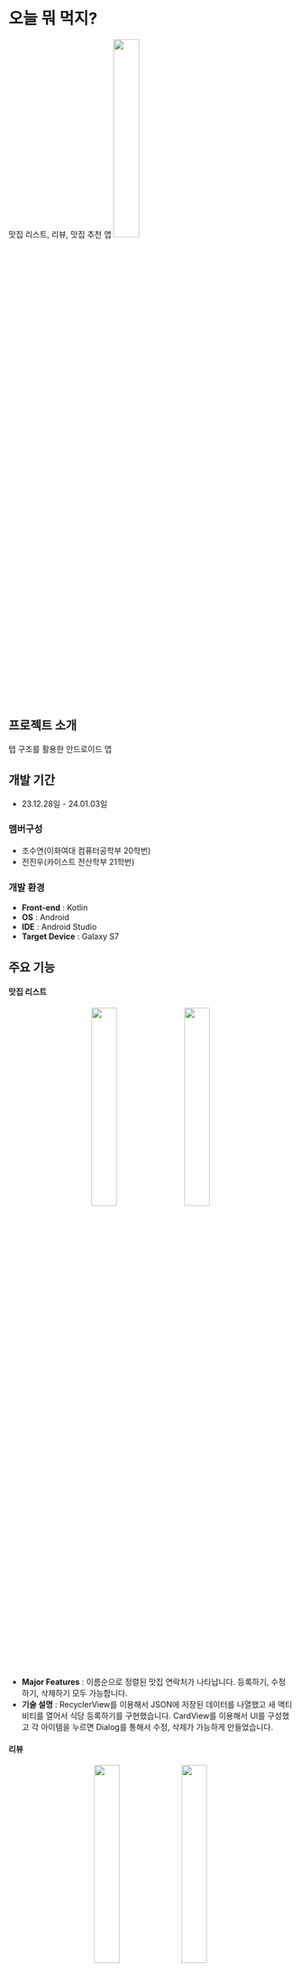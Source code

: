 # 오늘 뭐 먹지?
맛집 리스트, 리뷰, 맛집 추천 앱
<img src="https://github.com/JinwooJeon1024/Madcamp1stWeek/assets/104386015/36bf22fe-fdba-4ac4-aaa7-74b1af482f92" width="30%"/>



## 프로젝트 소개
탭 구조를 활용한 안드로이드 앱
<br>

## 개발 기간
* 23.12.28일 - 24.01.03일

### 맴버구성
 - 조수연(이화여대 컴퓨터공학부 20학번)
 - 전진우(카이스트 전산학부 21학번)

### 개발 환경
- **Front-end** : Kotlin
- **OS** : Android
- **IDE** : Android Studio
- **Target Device** : Galaxy S7

## 주요 기능
#### 맛집 리스트
<p align="center">
  <img src="https://github.com/JinwooJeon1024/Madcamp1stWeek/assets/104386015/ffcb4201-c628-4d14-be13-a9c38c0be94f" width="30%" style="margin-right:10px;"/>
  <img src="https://github.com/JinwooJeon1024/Madcamp1stWeek/assets/104386015/1982b3c6-ce3b-4f0a-9954-1654fb62140c" width="30%"/>
</p>

- **Major Features** : 이름순으로 정렬된 맛집 연락처가 나타납니다. 등록하기, 수정하기, 삭제하기 모두 가능합니다.
- **기술 설명** : RecyclerView를 이용해서 JSON에 저장된 데이터를 나열했고 새 액티비티를 열어서 식당 등록하기를 구현했습니다. CardView를 이용해서 UI를 구성했고 각 아이템을 누르면 Dialog를 통해서 수정, 삭제가 가능하게 만들었습니다.

#### 리뷰
<p align="center">
  <img src="https://github.com/JinwooJeon1024/Madcamp1stWeek/assets/104386015/f5f76342-d827-486d-a466-cc2686951d06" width="30%"/>
  <img src="https://github.com/JinwooJeon1024/Madcamp1stWeek/assets/104386015/c03442ae-3f3e-4529-a1b7-857545eb3b88" width="30%"/>

</p>

- **Major Features** : 이름순으로 정렬된 리뷰가 나타납니다. 갤러리와 연동해서 이미지가 포함된 리뷰를 업로드할 수 있습니다.
- **기술 설명** : 마찬가지로 RecyclerView를 이용해서 JSON에 저장된 리뷰 데이터를 나열했고, 새 액티비티 창에서 갤러리와 연동되어 업로드가 가능합니다. ViewPager2를 이용해서 스와이프로 탭을 이동할 수 있고, Spinner를 이용하여 이름순, 별점 높은 순, 별점 낮은 순으로 정렬이 가능합니다.

#### 맛집로또
<p align="center">
  <img src="https://github.com/JinwooJeon1024/Madcamp1stWeek/assets/104386015/82d0b487-db41-40b5-915e-30e63b9f13be" width="30%" style="margin-right:10px;"/>
  <img src="https://github.com/JinwooJeon1024/Madcamp1stWeek/assets/104386015/6f7817fa-7061-437b-9dd2-eca49c358bcd" width="30%"/>
  <img src="https://github.com/JinwooJeon1024/Madcamp1stWeek/assets/104386015/26a81d06-0d65-4186-82b3-78558ea6d450" width="30%"/>

</p>

- **Major Features** : 먹고 싶은 음식 카테고리를 원하는 만큼 고르면, 해당하는 카테고리 중에서 랜덤으로 식당을 골라줍니다.
- **기술 설명** : ImageButton을 이용해서 각 음식 카테고리를 선택할 수 있게 했고, 애니메이션을 이용해 로또 공이 움직이는 것을 구현했습니다. 마찬가지로 Dialog를 이용해서 팝업을 구현했고 선택한 카테고리에 해당하는 음식들만 리스트에 추가해서 리스트 중 랜덤으로 골라서 나타나게 만들었습니다.
